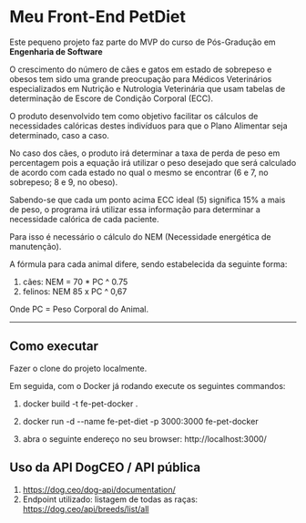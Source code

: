 # Meu Front-End PetDiet

Este pequeno projeto faz parte do MVP do curso de Pós-Gradução em **Engenharia de Software** 

O crescimento do número de cães e gatos em estado de sobrepeso e obesos tem sido uma grande preocupação para Médicos Veterinários especializados em Nutrição e Nutrologia Veterinária que usam tabelas de determinação de Escore de Condição Corporal (ECC).

O produto desenvolvido tem como objetivo facilitar os cálculos de necessidades calóricas destes indivíduos para que o Plano Alimentar seja determinado, caso a caso.

No caso dos cães, o produto irá determinar a taxa de perda de peso em percentagem pois a equação irá utilizar o peso desejado que será calculado de acordo com cada estado no qual o mesmo se encontrar (6 e 7, no sobrepeso; 8 e 9, no obeso). 

Sabendo-se que cada um ponto acima ECC ideal (5) significa 15% a mais de peso, o programa irá utilizar essa informação para determinar a necessidade calórica de cada paciente. 

Para isso é necessário o cálculo do NEM (Necessidade energética de manutenção).

A fórmula para cada animal difere, sendo estabelecida da seguinte forma:

1) cães: NEM = 70 * PC ^ 0.75
2) felinos: NEM 85 x PC ^  0,67
 
Onde PC = Peso Corporal do Animal.

---
## Como executar

Fazer o clone do projeto localmente.

Em seguida, com o Docker já rodando execute os seguintes commandos:

1) docker build -t fe-pet-docker . 

2) docker run -d --name fe-pet-diet -p 3000:3000 fe-pet-docker  

3) abra o seguinte endereço no seu browser: http://localhost:3000/

## Uso da API DogCEO / API pública 

1) https://dog.ceo/dog-api/documentation/
2) Endpoint utilizado: listagem de todas as raças: https://dog.ceo/api/breeds/list/all
